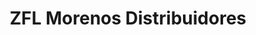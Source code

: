 ---
title: "ZFL Morenos Distribuidores"
url: /miraflores/zfl-morenos-distribuidores/
shop: Allgemein
---